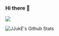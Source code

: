 ### Hi there 👋

<!--
**JJukE/JJukE** is a ✨ _special_ ✨ repository because its `README.md` (this file) appears on your GitHub profile.

Here are some ideas to get you started:

- 🔭 I’m currently working on ...
- 🌱 I’m currently learning ...
- 👯 I’m looking to collaborate on ...
- 🤔 I’m looking for help with ...
- 💬 Ask me about ...
- 📫 How to reach me: ...
- 😄 Pronouns: ...
- ⚡ Fun fact: ...
-->

<a href="https://jjuke-brain.tistory.com/" target="_blank"><img src="https://img.shields.io/badge/BLOG-7fffd4?style=flat-square&logo=Tistory&logoColor=000000"/></a>

![JJukE's Github Stats](https://github-readme-stats.vercel.app/api?username=JJukE&show_icons=true&theme=yeblu)

